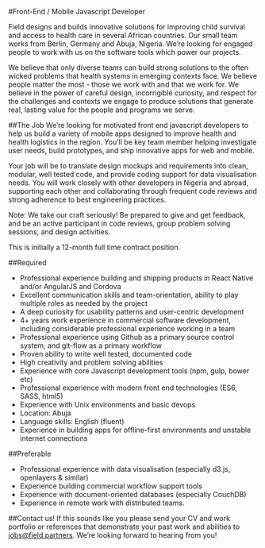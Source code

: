 #Front-End / Mobile Javascript Developer

Field designs and builds innovative solutions for improving child survival and access to health care in several African countries. Our small team works from Berlin, Germany and Abuja, Nigeria. We’re looking for engaged people to work with us on the software tools which power our projects.

We believe that only diverse teams can build strong solutions to the often wicked problems that health systems in emerging contexts face. We believe people matter the most - those we work with and that we work for. We believe in the power of careful design, incorrigible curiosity, and respect for the challenges and contexts we engage to produce solutions that generate real, lasting value for the people and programs we serve. 

##The Job
We’re looking for motivated front end javascript developers to help us build a variety of mobile apps designed to improve health and health logistics in the region. You’ll be key team member helping investigate user needs, build prototypes, and ship innovative apps for web and mobile.

Your job will be to translate design mockups and requirements into clean, modular, well tested code, and provide coding support for data visualisation needs. You will work closely with other developers in Nigeria and abroad, supporting each other and collaborating through frequent code reviews and strong adherence to best engineering practices.

Note: We take our craft seriously! Be prepared to give and get feedback, and be an active participant in code reviews, group problem solving sessions, and design activities.

This is initially a 12-month full time contract position.

##Required
* Professional experience building and shipping products in React Native and/or AngularJS and Cordova
* Excellent communication skills and team-orientation, ability to play multiple roles as needed by the project
* A deep curiosity for usability patterns and user-centric development
* 4+ years work experience in commercial software development, including considerable professional experience working in a team
* Professional experience using Github as a primary source control system, and git-flow as a primary workflow
* Proven ability to write well tested, documented code
* High creativity and problem solving abilities
* Experience with core Javascript development tools (npm, gulp, bower etc)
* Professional experience with modern front end technologies (ES6, SASS, html5)
* Experience with Unix environments and basic devops
* Location: Abuja
* Language skills: English (fluent)
* Experience in building apps for offline-first environments and unstable internet connections

##Preferable
* Professional experience with data visualisation (especially d3.js, openlayers & similar)
* Experience building commercial workflow support tools
* Experience with document-oriented databases (especially CouchDB)
* Experience in remote work with distributed teams.

##Contact us!
If this sounds like you please send your CV and work portfolio or references that demonstrate your past work and abilities to <a href="mailto:jobs@field.partners">jobs@field.partners</a>. We’re looking forward to hearing from you!


